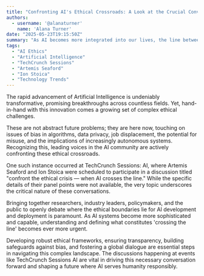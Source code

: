 ```yaml
---
title: "Confronting AI's Ethical Crossroads: A Look at the Crucial Conversations Happening Now"
authors:
  - username: '@alanaturner'
    name: 'Alana Turner'
date: "2025-05-23T19:15:50Z"
summary: "As AI becomes more integrated into our lives, the line between beneficial innovation and potential harm is increasingly blurry. Discussions at events like TechCrunch Sessions AI, featuring figures like Artemis Seaford and Ion Stoica, highlight the urgent need to address the ethical crises AI presents."
tags:
  - "AI Ethics"
  - "Artificial Intelligence"
  - "TechCrunch Sessions"
  - "Artemis Seaford"
  - "Ion Stoica"
  - "Technology Trends"
---
```


The rapid advancement of Artificial Intelligence is undeniably transformative, promising breakthroughs across countless fields. Yet, hand-in-hand with this innovation comes a growing set of complex ethical challenges.

These are not abstract future problems; they are here now, touching on issues of bias in algorithms, data privacy, job displacement, the potential for misuse, and the implications of increasingly autonomous systems. Recognizing this, leading voices in the AI community are actively confronting these ethical crossroads.

One such instance occurred at TechCrunch Sessions: AI, where Artemis Seaford and Ion Stoica were scheduled to participate in a discussion titled "confront the ethical crisis — when AI crosses the line." While the specific details of their panel points were not available, the very topic underscores the critical nature of these conversations.

Bringing together researchers, industry leaders, policymakers, and the public to openly debate where the ethical boundaries lie for AI development and deployment is paramount. As AI systems become more sophisticated and capable, understanding and defining what constitutes 'crossing the line' becomes ever more urgent.

Developing robust ethical frameworks, ensuring transparency, building safeguards against bias, and fostering a global dialogue are essential steps in navigating this complex landscape. The discussions happening at events like TechCrunch Sessions AI are vital in driving this necessary conversation forward and shaping a future where AI serves humanity responsibly.
